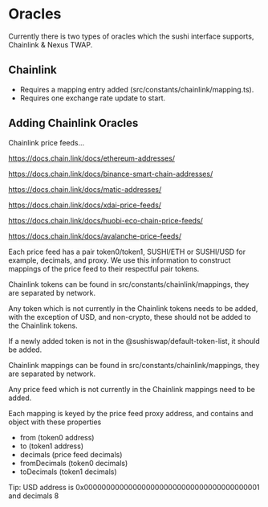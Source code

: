 # Oracles

Currently there is two types of oracles which the sushi interface supports, Chainlink & Nexus TWAP.

## Chainlink

- Requires a mapping entry added (src/constants/chainlink/mapping.ts).
- Requires one exchange rate update to start.

## Adding Chainlink Oracles

Chainlink price feeds...

https://docs.chain.link/docs/ethereum-addresses/

https://docs.chain.link/docs/binance-smart-chain-addresses/

https://docs.chain.link/docs/matic-addresses/

https://docs.chain.link/docs/xdai-price-feeds/

https://docs.chain.link/docs/huobi-eco-chain-price-feeds/

https://docs.chain.link/docs/avalanche-price-feeds/

Each price feed has a pair token0/token1, SUSHI/ETH or SUSHI/USD for example, decimals, and proxy. We use this information to construct mappings of the price feed to their respectful pair tokens.

Chainlink tokens can be found in src/constants/chainlink/mappings, they are separated by network.

Any token which is not currently in the Chainlink tokens needs to be added, with the exception of USD, and non-crypto, these should not be added to the Chainlink tokens.

If a newly added token is not in the @sushiswap/default-token-list, it should be added.

Chainlink mappings can be found in src/constants/chainlink/mappings, they are separated by network.

Any price feed which is not currently in the Chainlink mappings need to be added.

Each mapping is keyed by the price feed proxy address, and contains and object with these properties

- from (token0 address)
- to (token1 address)
- decimals (price feed decimals)
- fromDecimals (token0 decimals)
- toDecimals (token1 decimals)

Tip: USD address is 0x0000000000000000000000000000000000000001 and decimals 8

<!-- ## Nexus TWAP

- Requires two exchange rate updates to start.
- On creation both current & oracle exchange rate will be set to zero.
- After first update both will still be zero, after the second both would be non-zero if a liquid pool is backing the oracle. -->

